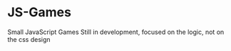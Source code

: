 # JS-Games
Small JavaScript Games
Still in development, focused on the logic, not on the css design
